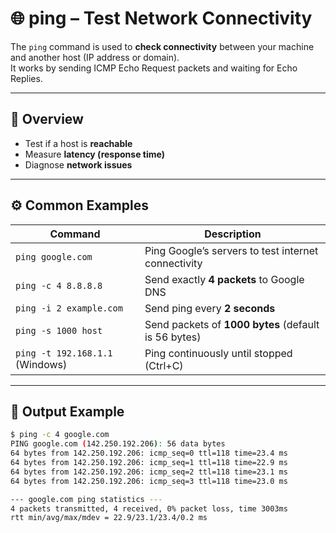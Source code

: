 
# 🌐 ping – Test Network Connectivity

The `ping` command is used to **check connectivity** between your machine and another host (IP address or domain).  
It works by sending ICMP Echo Request packets and waiting for Echo Replies.

---

## 📌 Overview

- Test if a host is **reachable**  
- Measure **latency (response time)**  
- Diagnose **network issues**  

---

## ⚙️ Common Examples

| Command | Description |
|---------|-------------|
| `ping google.com` | Ping Google’s servers to test internet connectivity |
| `ping -c 4 8.8.8.8` | Send exactly **4 packets** to Google DNS |
| `ping -i 2 example.com` | Send ping every **2 seconds** |
| `ping -s 1000 host` | Send packets of **1000 bytes** (default is 56 bytes) |
| `ping -t 192.168.1.1` (Windows) | Ping continuously until stopped (Ctrl+C) |

---

## 🧠 Output Example

```bash
$ ping -c 4 google.com
PING google.com (142.250.192.206): 56 data bytes
64 bytes from 142.250.192.206: icmp_seq=0 ttl=118 time=23.4 ms
64 bytes from 142.250.192.206: icmp_seq=1 ttl=118 time=22.9 ms
64 bytes from 142.250.192.206: icmp_seq=2 ttl=118 time=23.1 ms
64 bytes from 142.250.192.206: icmp_seq=3 ttl=118 time=23.0 ms

--- google.com ping statistics ---
4 packets transmitted, 4 received, 0% packet loss, time 3003ms
rtt min/avg/max/mdev = 22.9/23.1/23.4/0.2 ms

